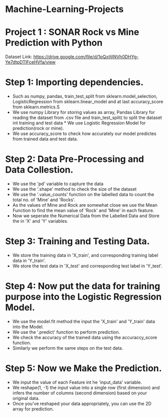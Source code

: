 # Machine-Learning-Projects
# Project 1 : SONAR Rock vs Mine Prediction with Python
Dataset Link: https://drive.google.com/file/d/1pQxtljlNVh0DHYg-Ye7dtpDTlFceHVfa/view

# Step 1: Importing dependencies.
* Such as numpy, pandas, train_test_split from sklearn.model_selection, LogisticRegression from sklearn.linear_model and at last accuracy_score from sklearn.metrics.S
* We use numpy Library for storing values as array, Pandas Library for reading the dataset from .csv file and train_test_split( to split the dataset int training and test data * We use Logistic Regression Model for prediction(rock or mine). 
* We use accuracy_score to check how accurately our model predictes from trained data and test data.

# Step 2: Data Pre-Processing and Data Collestion.
* We use the 'pd' variable to capture the data 
* We use the '.shape' method to check the size of the dataset
* We use the '.value_counts' function on the labelled data to count the total no. of 'Mine' and 'Rocks'.
* As the values of Mine and Rock are somewhat close we use the Mean Function to find the mean value of 'Rock' and 'Mine' in each feature.
* Now we seperate the Numerical Data from the Labelled Data and Store the in 'X' and 'Y' variables.

# Step 3: Training and Testing Data.
* We store the training data in 'X_train', and corresponding training label data in 'Y_train'.
* We store the test data in 'X_test' and corresponding test label in 'Y_test'.

# Step 4: Now put the data for training purpose into the Logistic Regression Model.
* We use the model.fit method the input the 'X_train' and 'Y_train' data into the Model.
* We use the '.predict' function to perform prediction.
* We check the accuracy of the trained data using the accuraccy_score function.
* Similarly we perform the same steps on the test data.

# Step 5: Now we Make the Prediction.
* We input the value of each Feature int he 'input_data' variable.
* We reshape(1, -1) the input value into a single row (first dimension) and infers the number of columns (second dimension) based on your original data.
* Once you've reshaped your data appropriately, you can use the 2D array for prediction.
